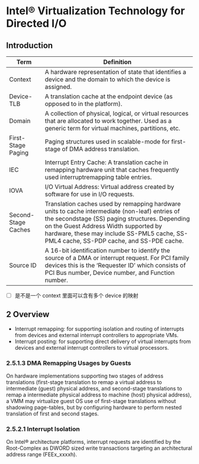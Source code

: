 # Intel® Virtualization Technology for Directed I/O

## Introduction

| Term               | Definition                                                                                                                                                 |
|--------------------|------------------------------------------------------------------------------------------------------------------------------------------------------------|
| Context            | A hardware representation of state that identifies a device and the domain to which the device is assigned.                                                |
| Device-TLB         | A translation cache at the endpoint device (as opposed to in the platform).                                                                                |
| Domain             | A collection of physical, logical, or virtual resources that are allocated to work together. Used as a generic term for virtual machines, partitions, etc. |
| First-Stage Paging | Paging structures used in scalable-mode for first-stage of DMA address translation.                                                                        |
| IEC                | Interrupt Entry Cache: A translation cache in remapping hardware unit that caches frequently used interruptremapping table entries.                        |
| IOVA               | I/O Virtual Address: Virtual address created by software for use in I/O requests.                                                                          |
| Second-Stage Caches| Translation caches used by remapping hardware units to cache intermediate (non-leaf) entries of the secondstage (SS) paging structures. Depending on the Guest Address Width supported by hardware, these may include SS-PML5 cache, SS-PML4 cache, SS-PDP cache, and SS-PDE cache.
| Source ID| A 16-bit identification number to identify the source of a DMA or interrupt request. For PCI family devices this is the ‘Requester ID’ which consists of PCI Bus number, Device number, and Function number.

- [ ] 是不是一个 context 里面可以含有多个 device 的映射

## 2 Overview

- Interrupt remapping: for supporting isolation and routing of interrupts from devices and external interrupt controllers to appropriate VMs.
- Interrupt posting: for supporting direct delivery of virtual interrupts from devices and external interrupt controllers to virtual processors.

### 2.5.1.3 DMA Remapping Usages by Guests
On hardware implementations supporting two stages of address translations (first-stage translation to remap a virtual address to intermediate (guest) physical address, and second-stage translations to remap a intermediate physical address to machine (host) physical address), a VMM may virtualize guest OS use of first-stage translations without shadowing page-tables, but by configuring hardware to perform nested translation of first and second stages.

### 2.5.2.1 Interrupt Isolation
On Intel® architecture platforms, interrupt requests are identified by the Root-Complex as DWORD sized write transactions targeting an architectural address range (FEEx_xxxxh).
